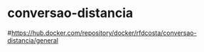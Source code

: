 # conversao-distancia
#https://hub.docker.com/repository/docker/rfdcosta/conversao-distancia/general
